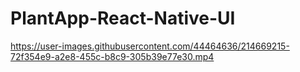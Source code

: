 # PlantApp-React-Native-UI


https://user-images.githubusercontent.com/44464636/214669215-72f354e9-a2e8-455c-b8c9-305b39e77e30.mp4

